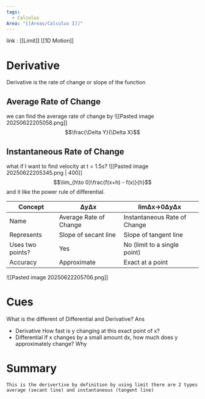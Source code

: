 ```yaml
---
tags:
  - Calculus
Area: "[[Areas/Calculus I]]"
---
```

link : [[Limit]] [[1D Motion]]
# Derivative
Derivative is the rate of change or slope of the function
## Average Rate of Change
we can find the average rate of change by 
![[Pasted image 20250622205058.png]]
$$\frac{\Delta Y}{\Delta X}$$
## Instantaneous Rate of Change
what if I want to find velocity at t = 1.5s?
![[Pasted image 20250622205345.png | 400]]
$$\lim_{h\to 0}\frac{f(x+h) - f(x)}{h}$$
and it like the power rule of differential.

| Concept          | ΔyΔx                   | lim⁡Δx→0ΔyΔx                 |
| ---------------- | ---------------------- | ---------------------------- |
| Name             | Average Rate of Change | Instantaneous Rate of Change |
| Represents       | Slope of secant line   | Slope of tangent line        |
| Uses two points? | Yes                    | No (limit to a single point) |
| Accuracy         | Approximate            | Exact at a point             |
![[Pasted image 20250622205706.png]]
# Cues
What is the different of Differential and Derivative?
Ans 
- Derivative How fast is y changing at this exact point of x?
- Differential If x changes by a small amount dx, how much does y approximately change?
Why 
# Summary
```
This is the derivertive by definition by using limit there are 2 types average (secant line) and instantaneous (tangent line)
```